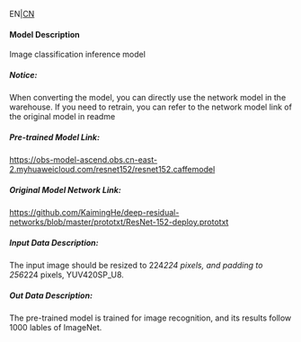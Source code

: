 EN|[CN](README.osc.md)
#### Model Description

Image classification inference model

##### Notice:
When converting the model, you can directly use the network model in the warehouse. If you need to retrain, you can refer to the network model link of the original model in readme

##### Pre-trained Model Link:

https://obs-model-ascend.obs.cn-east-2.myhuaweicloud.com/resnet152/resnet152.caffemodel

##### Original Model Network Link:
https://github.com/KaimingHe/deep-residual-networks/blob/master/prototxt/ResNet-152-deploy.prototxt

##### Input Data Description:

The input image should be resized to 224*224 pixels, and padding to 256*224 pixels, YUV420SP_U8.

##### Out Data Description:

The pre-trained model is trained for image recognition, and its results follow 1000 lables of ImageNet.


